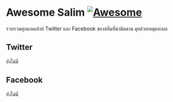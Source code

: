 # Awesome Salim [![Awesome](https://cdn.rawgit.com/sindresorhus/awesome/d7305f38d29fed78fa85652e3a63e154dd8e8829/media/badge.svg)](https://github.com/sindresorhus/awesome)

รวบรวมทุกแอคเค้าท์ Twitter และ Facebook ของสลิ่มที่น่าติดตาม คุยด้วยเหตุและผล

## Twitter

ยังไม่มี

## Facebook

ยังไม่มี
